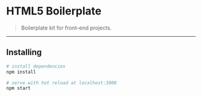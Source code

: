 # HTML5 Boilerplate

> Boilerplate kit for front-end projects.

- - - -

## Installing

```bash
# install dependencies
npm install

# serve with hot reload at localhost:3000
npm start
```